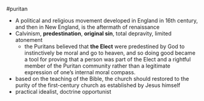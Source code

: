 #puritan 
- A political and religious movement developed in England in 16th century, and then in New England, is the aftermath of renaissance
- Calvinism, **predestination**, **original sin**, total depravity, limited atonement
	- the Puritans believed that **the Elect** were predestined by God to instinctively be moral and go to heaven, and so doing good became a tool for proving that a person was part of the Elect and a rightful member of the Puritan community rather than a legitimate expression of one’s internal moral compass.
- based on the teaching of the Bible, the church should restored to the purity of the first-century church as established by Jesus himself
- practical idealist, doctrine opportunist